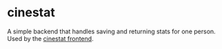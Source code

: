 # cinestat
A simple backend that handles saving and returning stats for one person.
Used by the [cinestat frontend](https://github.com/victorelu/cinestat-frontend).
